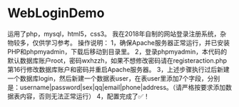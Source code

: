 # WebLoginDemo
运用了php，mysql，html5，css3。
我在2018年自制的网站登录注册系统，杂物较多，仅供学习参考。
操作说明：
1，确保Apache服务器正常运行，并已安装PHP和phpmyadmin，下载后移动到目录里。
2，登录phpmyadmin，本代码的默认数据库账户root，密码wxhzzh，如果不想修改密码请在registeraction.php第16行修改数据库账户和密码并重启Apache服务器。
3，上述步骤执行过后新建一个数据库login，然后新建一个数据表user，在表user里添加7个字段，分别是：username|password|sex|qq|email|phone|address。（请严格按要求添加数据表内容，否则无法正常运行）
4，配置完成了✅！
